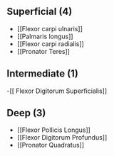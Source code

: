 ## Superficial (4)
- [[Flexor carpi ulnaris]] 
- [[Palmaris longus]]
- [[Flexor carpi radialis]]
- [[Pronator Teres]]

## Intermediate (1)
-[[ Flexor Digitorum Superficialis]]

## Deep (3)
- [[Flexor Pollicis Longus]]
- [[Flexor Digitorum Profundus]]
- [[Pronator Quadratus]] 